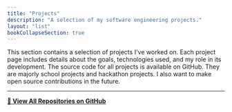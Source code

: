 ```yaml
---
title: "Projects"
description: "A selection of my software engineering projects."
layout: "list"
bookCollapseSection: true
---
```


This section contains a selection of projects I've worked on. Each project page includes details about the goals, technologies used, and my role in its development. The source code for all projects is available on GitHub. They are majorly school projects and hackathon projects. I also want to make open source contributions in the future.

---

**[🔗 View All Repositories on GitHub](https://github.com/tham-le)**
